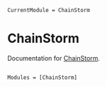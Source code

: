 ```@meta
CurrentModule = ChainStorm
```

# ChainStorm

Documentation for [ChainStorm](https://github.com/MurrellGroup/ChainStorm.jl).

```@index
```

```@autodocs
Modules = [ChainStorm]
```
